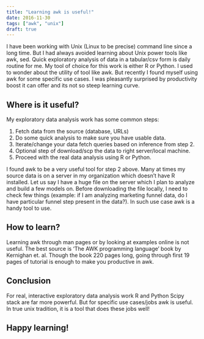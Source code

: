 ```yaml
---
title: "Learning awk is useful!"
date: 2016-11-30
tags: ["awk", "unix"]
draft: true
---
```


I have been working with Unix (Linux to be precise) command line since a long time. But I had always avoided learning about Unix power tools like awk, sed. Quick exploratory analysis of data in a tabular/csv form is daily routine for me. My tool of choice for this work is either R or Python. I used to wonder about the utility of tool like awk. But recently I found myself using awk for some specific use cases. I was pleasantly surprised by productivity boost it can offer and its not so steep learning curve.

## Where is it useful?

My exploratory data analysis work has some common steps:

1.  Fetch data from the source (database, URLs)
2.  Do some quick analysis to make sure you have usable data.
3.  Iterate/change your data fetch queries based on inference from step 2.
4.  Optional step of download/scp the data to right server/local machine.
5.  Proceed with the real data analysis using R or Python.

I found awk to be a very useful tool for step 2 above. Many at times my source data is on a server in my organization which doesn’t have R installed. Let us say I have a huge file on the server which I plan to analyze and build a few models on. Before downloading the file locally, I need to check few things (example: if I am analyzing marketing funnel data, do I have particular funnel step present in the data?). In such use case awk is a handy tool to use.

## How to learn?

Learning awk through man pages or by looking at examples online is not useful. The best source is ‘The AWK programming language’ book by Kernighan et. al. Though the book 220 pages long, going through first 19 pages of tutorial is enough to make you productive in awk.

## Conclusion

For real, interactive exploratory data analysis work R and Python Scipy stack are far more powerful. But for specific use cases/jobs awk is useful. In true unix tradition, it is a tool that does these jobs well!

## Happy learning!
